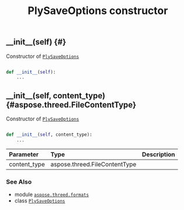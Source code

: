 ﻿---
title: PlySaveOptions constructor
second_title: Aspose.3D for Python via .NET API References
description: 
type: docs
weight: 10
url: /python-net/aspose.threed.formats/plysaveoptions/__init__/
is_root: false
---

## \_\_init\_\_(self) {#}

Constructor of [`PlySaveOptions`](/3d/python-net/aspose.threed.formats/plysaveoptions)



```python

def __init__(self):
    ...
```




## \_\_init\_\_(self, content_type) {#aspose.threed.FileContentType}

Constructor of [`PlySaveOptions`](/3d/python-net/aspose.threed.formats/plysaveoptions)



```python

def __init__(self, content_type):
    ...
```


| Parameter | Type | Description |
| :- | :- | :- |
| content_type | aspose.threed.FileContentType |  |



### See Also
* module [`aspose.threed.formats`](../../)
* class [`PlySaveOptions`](/3d/python-net/aspose.threed.formats/plysaveoptions)
